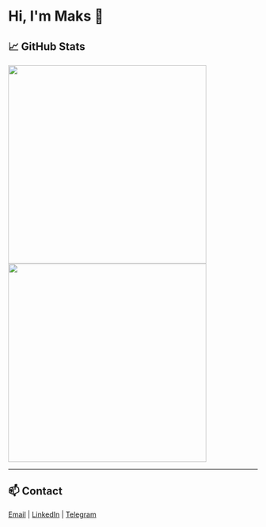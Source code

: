 # Hi, I'm Maks 👋

## 📈 GitHub Stats

<a href="github.com/maksmakuta">
 <img height=400 align="center" src="https://github-readme-stats.vercel.app/api?username=maksmakuta&show=reviews,discussions_started,discussions_answered,prs_merged,prs_merged_percentage" />  
</a>
<a href="github.com/maksmakuta">
 <img height=400 align="center" src="https://github-readme-stats.vercel.app/api/top-langs/?username=maksmakuta&size_weight=0.5&count_weight=0.5&layout=donut&langs_count=8" />
</a>

---

## 📫 Contact

[Email](mailto:makuta.maks.mmc@gmail.com) | [LinkedIn](https://linkedin.com/in/maksmakuta) | [Telegram](https://t.me/m_makuta)

<!-- v.5.0.1 (24.08.2025) -->
